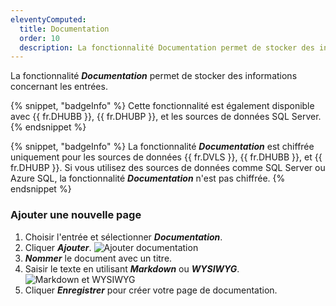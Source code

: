 ```yaml
---
eleventyComputed:
  title: Documentation
  order: 10
  description: La fonctionnalité Documentation permet de stocker des informations concernant les entrées.
---
```

La fonctionnalité ***Documentation*** permet de stocker des informations concernant les entrées.

{% snippet, "badgeInfo" %}
Cette fonctionnalité est également disponible avec {{ fr.DHUBB }}, {{ fr.DHUBP }}, et les sources de données SQL Server.
{% endsnippet %}

{% snippet, "badgeInfo" %}
La fonctionnalité ***Documentation*** est chiffrée uniquement pour les sources de données {{ fr.DVLS }}, {{ fr.DHUBB }}, et {{ fr.DHUBP }}. Si vous utilisez des sources de données comme SQL Server ou Azure SQL, la fonctionnalité ***Documentation*** n'est pas chiffrée.
{% endsnippet %}

### Ajouter une nouvelle page
1. Choisir l'entrée et sélectionner ***Documentation***.
1. Cliquer ***Ajouter***.
![Ajouter documentation](https://cdnweb.devolutions.net/docs/docs_en_server_ServerOp6056.png)
1. ***Nommer*** le document avec un titre.
1. Saisir le texte en utilisant ***Markdown*** ou ***WYSIWYG***.
![Markdown et WYSIWYG](https://cdnweb.devolutions.net/docs/docs_en_server_ServerOp6057.png)
1. Cliquer ***Enregistrer*** pour créer votre page de documentation.
